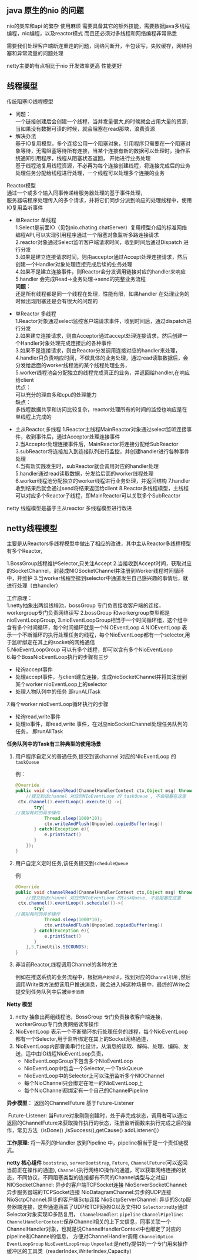 ## java 原生的nio 的问题

nio的类库和api 的繁杂 使用麻烦
需要具备其它的额外技能，需要数据java多线程编程，nio编程，以及reactor模式 而且还必须对多线程和网络编程非常熟悉

需要我们处理客户端断连重连的问题，网络闪断开，半包读写，失败缓存，网络拥塞和异常流量的问题处理

netty主要的有点相比于nio 开发效率更高 性能更好

## 线程模型

传统阻塞IO线程模型

* 问题：   
  一个链接创建后会创建一个线程，当并发量很大,的时候就会占用大量的资源;当如果没有数据可读的时候，就会阻塞在read那块，浪费资源
* 解决办法  
  基于IO复用模型，多个连接公用一个阻塞对象，引用程序只需要在一个阻塞对象等待，无需阻塞等待所有连接，当某个连接有新的数据可以处理时，操作系统通知引用程序，线程从阻塞状态返回，
  开始进行业务处理    
  基于线程池复用线程资源，不必再为每个连接创建线程，将连接完成后的业务处理任务分配给线程进行处理，一个线程可以处理多个连接的业务

Reactor模型   
通过一个或多个输入同事传递给服务器处理的基于事件处理，         
服务器端程序处理传入的多个请求，并将它们同步分派到响应的处理线程中，使用IO复用监听事件

* 单Reactor 单线程  
  1.Select是前面IO（见包nio.chating.chatServer）复用模型介绍的标准网络编程API,可以实现引用程序通过一个阻塞对象监听多路连接请求     
  2.reactor对象通过Select监听客户端请求时间，收到时间后通过Dispatch 进行分发       
  3.如果是建立连接请求时间，则由acceptor通过Accept处理连接请求，然后创建一个Handler对象处理连接完成后续的业务处理  
  4.如果不是建立连接事件，则Reactor会分发调用链接对应的handler来响应    
  5.handler 会完成Read->业务处理->send的完整业务流程     
  **问题：**  
  还是所有线程都是同一个线程在处理，性能有限，如果handler 在处理业务的时候出现阻塞还是会有很大的问题的

* 单Reactor 多线程     
  1.Reactor对象通过select监控客户端请求事件，收到时间后，通过dispatch进行分发   
  2.如果建立连接请求，则由Acceptor通过accept处理连接请求，然后创建一个Handler对象处理完成连接后的各种事件     
  3.如果不是连接请求，则由Reactor分发调用连接对应的handler来处理，    
  4.handler只负责响应时间，不做具体的业务处理，通过read读取数据后，会分发给后面的worker线程池的某个线程处理业务，   
  5.worker线程池会分配独立的线程完成真正的业务，并返回给handler,在响应给client   
  优点：  
  可以充分的理由多和cpu的处理能力    
  缺点：  
  多线程数据共享和访问比较复杂，reactor处理所有的时间的监控也响应是在单线程上完成的

* 主从Reactor,多线程
  1.Reactor主线程MainReactor对象通过select监听连接事件，收到事件后，通过Acceptor处理连接事件      
  2.当Acceptor处理连接事件后，MainReactor将连接分配给SubReactor  
  3.subReactor将连接加入到连接队列进行监控，并创建handler进行各种事件处理   
  4.当有新实践发生时，subReactor就会调用对应的handler处理   
  5.handler通过read读取数据，分发给后面的worker线程处理    
  6.worker线程池分配独立的worker线程进行业务处理，并返回结构
  7.handler收到结果后就会通过send将结果返回给client
  8.Reactor多线程模型，主线程可以对应多个Reactor子线程，即MainReactor可以关联多个SubReactor

netty 线程模型是基于主从reactor 多线程模型进行改进

## netty线程模型

主要是从Reactors多线程模型中做出了相应的改进，其中主从Reactor多线程模型有多个Reactor,

1.BossGroup线程维护Selector,只关注Accept
2.当接收到Accept时间，获取对应的SocketChannel，封装成NIOSocketChannel并注册到Worker线程时间循环中，并维护
3.当worker线程坚挺到selector中通道发生自己感兴趣的事情后，就进行处理（由handler）

工作原理：  
1.netty抽象出两组线程池，bossGroup 专门负责接收客户端的连接，workergroup专门负责网络读写
2.bossGroup 和workergroup类型都是nioEventLoopGroup,
3.nioEventLoopGroup相当于一个时间循环组，这个组中含有多个时间循环，每个时间循环就是一个NIOEventLoop
4.NIOEventLoop
表示一个不断循环的执行处理任务的线程，每个NioEventLoop都有一个selector,用于监听绑定在其上的socket的网络通信     
5.NioEventLoopGroup 可以有多个线程，即可以含有多个NioEventLoop    
6.每个BossNioEventLoop执行的步骤有三步

* 轮询accept事件
* 处理accept事件，与client建立连接，生成nioSocketChannel并将其注册到某个worker nioEventLoop上的selector
* 处理人物队列中的任务 即runALlTask

7.每个worker nioEventLoop循环执行的步骤

* 轮询read,write事件
* 处理io事件，即read,write 事件，在对应nioSocketChannel处理任务队列的任务， 即runAllTask

**任务队列中的Task有三种典型的使用场景**

1. 用户程序自定义的普通任务,提交到该channel 对应的NIoEventLoop 的`taskQueue`

   例：

   ```java
   @Override
   public void channelRead(ChannelHandlerContext ctx,Object msg) throws Exception{
       //提交到该channel 对应的NIoEventLoop 的`taskQueue`, 不会阻塞在这里
   	ctx.channel().eventLoop().execute(（）->{
          try{
   //模拟耗时的异步操作
              Thread.sleep(1000*10);
              ctx.writeAndFlush(Unpooled.copiedBuffer(msg))
          } catch(Exception e){
              e.printStact()
          }
       });
   }
   ```

2. 用户自定义定时任务,该任务提交到`scheduleQueue`

   例

   ```java
   @Override
   public void channelRead(ChannelHandlerContext ctx,Object msg) throws Exception{
       //提交到该channel 对应的NIoEventLoop 的taskQueue, 不会阻塞在这里
   	ctx.channel().eventLoop().schedule(()->{
          try{
   //模拟耗时的异步操作
              Thread.sleep(1000*10);
              ctx.writeAndFlush(Unpooled.copiedBuffer(msg))
          } catch(Exception e){
              e.printStact()
          }
       },5,TimeUtils.SECOUNDS);
   }
   ```


3. 非当前Reactor,线程调用Channel的各种方法

   例如在推送系统的业务流程中，根据`用户的标识`，找到对应的`Channel引用`
   ,然后调用Write类方法想该用户推送消息，就会进入掉这种场景中，最终的Write会提交到任务队列中后被`异步消费`

**Netty 模型**

1. netty 抽象出两组线程池，BossGroup 专门负责接收客户端连接，workerGroup专门负责网络读写操作
2. NioEventLoop 表示一个不断循环执行处理任务的线程，每个NioEventLoop都有一个Selector,用于监听绑定在其上的Socket网络通道，
3. NioEventLoop内部曹勇串行化设计，从消息的读取、解码、处理、编码、发送，适中由IO线程NioEventLoop负责，
    - NioEventLoopGroup下包含多个NioEventLoop
    - NioEventLoop中包含一个Selector,一个TaskQueue
    - NioEventLoop中的Selector上可以注册监听多个NIOChannel
    - 每个NioChannel只会绑定在唯一的NioEventLoop上
    - 每个NioChannel都绑定有一个自己的ChannelPipeline

**异步模型**： 返回的ChannelFuture 基于Future-Listener

​ Future-Listener:
当Future对象刚刚创建时，处于非完成状态，调用者可以通过返回的ChannelFuture来获取操作执行的状态，注册监听函数来执行完成之后的操作，常见方法（isDone()
,isSuccess(),getCause() addListener()）

**工作原理:**  将一系列的Handler 放到Pipeline 中，pipeline相当于是一个责任链模式。

**netty 核心组件**
`bootstrap`,
`serverBootstrap`,
`Future`,
`ChannelFuture`(可以返回当前正在操作的通道),
`Channel`(执行网络IO操作的通道，可以获取网络连接的状态，不同协议，不同阻塞类型的连接都有不同的Channel类型与之对应)
NIOSocketChannel: 异步的客户端TCPSocket连接
NioServerSocketChannel:异步服务器端的TCPSocket连接
NioDatagramChannel:异步的UDP连接
NioSctpChannel:异步的客户端Sctp连接
NioSctpServerChannel: 异步的Sctp服务器端连接，这些通道涵盖了UDP和TCP网络IO以及文件IO
`Selector`:netty通过Selector对象实现IO多路复用，
`ChannelHandler`:
`pipeline`
`ChannelPipeline`:   
`ChannelHandlerContext`:保存Channel相关的上下文信息，同事关联一个ChannelHandler对象，也就是说ChannelHandlerContext中也绑定了对应的pipeline和Channel的信息，
方便对ChannelHandler调用
`ChannelOption`
`EventLoopGroup`
`NioEventLoopGroup`
`Unpooled`:是netty提供的一个专门用来操作缓冲区的工具类（readerIndex,WriterIndex,Capacity）